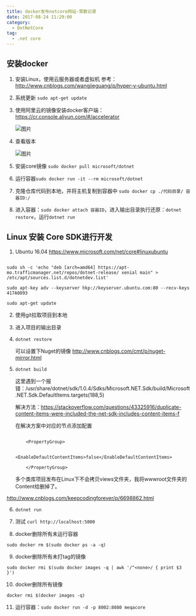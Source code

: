 ```yaml
---
title: docker发布netcore网站-零散记录
date: 2017-08-24 11:29:00
category:
  - DotNetCore
tag:
  - .net core
---
```


## 安装docker

1. 安装Linux，使用云服务器或者虚拟机 参考：http://www.cnblogs.com/wangjieguang/p/hyper-v-ubuntu.html

2. 系统更新 `sudo apt-get update`

3. 使用阿里云的镜像安装docker客户端：https://cr.console.aliyun.com/#/accelerator

    ![图片](https://dn-coding-net-production-pp.qbox.me/2c28a309-16dc-4d3d-a1be-5fcb51eba8fc.png)

4. 查看版本

    ![图片](https://dn-coding-net-production-pp.qbox.me/f4fae61f-166d-4bf9-89e4-acd05b1e38b8.png)

5. 安装core镜像 `sudo docker pull microsoft/dotnet`

6. 运行容器`sudo docker run -it --rm microsoft/dotnet`

7. 克隆仓库代码到本地，并将主机复制到容器中 `sudo docker cp ./代码目录/ 容器ID:/`

8. 进入容器：`sudo docker attach 容器ID`，进入输出目录执行还原：`dotnet restore`，运行`dotnet run`





## Linux 安装 Core SDK进行开发

1. Ubuntu 16.04 https://www.microsoft.com/net/core#linuxubuntu



``` 

sudo sh -c 'echo "deb [arch=amd64] https://apt-mo.trafficmanager.net/repos/dotnet-release/ xenial main" > /etc/apt/sources.list.d/dotnetdev.list'

sudo apt-key adv --keyserver hkp://keyserver.ubuntu.com:80 --recv-keys 417A0893

sudo apt-get update

```



2. 使用git拉取项目到本地



3. 进入项目的输出目录

4. `dotnet restore`

    可以设置下Nuget的镜像 http://www.cnblogs.com/cmt/p/nuget-mirror.html

5. `dotnet build` 

    这里遇到一个报错：/usr/share/dotnet/sdk/1.0.4/Sdks/Microsoft.NET.Sdk/build/Microsoft.NET.Sdk.DefaultItems.targets(188,5)

    解决方法：https://stackoverflow.com/questions/43325916/duplicate-content-items-were-included-the-net-sdk-includes-content-items-f

    在解决方案中对应的节点添加配置

    ```

        <PropertyGroup>

            <EnableDefaultContentItems>false</EnableDefaultContentItems>

        </PropertyGroup>

    ```

    多个类库项目发布在Linux下不会拷贝views文件夹，我将wwwroot文件夹的Content给删掉了。

http://www.cnblogs.com/keepcodingforever/p/6698862.html

6. `dotnet run`

7. 测试 `curl http://localhost:5000`



8. docker删除所有未运行容器

`sudo docker rm $(sudo docker ps -a -q)`

9. docker删除所有未打tag的镜像

`sudo docker rmi $(sudo docker images -q | awk '/^<none>/ { print $3 }')`

10. docker删除所有镜像

`docker rmi $(docker images -q)`

11. 运行容器：`sudo docker run -d -p 8002:8080 meqacore`
